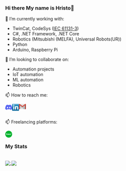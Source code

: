 ### Hi there My name is Hristo👋

<!--
**hganchev/hganchev** is a ✨ _special_ ✨ repository because its `README.md` (this file) appears on your GitHub profile.

Here are some ideas to get you started:

- 🔭 I’m currently working on ...
- 🌱 I’m currently learning ...
- 👯 I’m looking to collaborate on ...
- 🤔 I’m looking for help with ...
- 💬 Ask me about ...
- 📫 How to reach me: ...
- 😄 Pronouns: ...
- ⚡ Fun fact: ...
-->

🔭 I’m currently working with: 
 - TwinCat, CodeSys ([IEC 61131-3](https://en.wikipedia.org/wiki/IEC_61131-3))
 - C#, .NET Framework, .NET Core 
 - Robotics (Mitsubishi (MELFA), Universal Robots(UR)) 
 - Python 
 - Arduino, Raspberry Pi

👯 I’m looking to collaborate on:
  - Automation projects
  - IoT automation
  - ML automation
  - Robotics


<p>📫 How to reach me: </p>
<a href="https://discordapp.com/users/hganchev#7123">
  <img align="left" alt="Discord" width="22px" src="https://github.com/hganchev/hganchev/blob/main/Socials/discord.svg" />
</a>
<a href="https://www.linkedin.com/in/hristo-ganchev-5407806a/">
  <img align="left" alt="LinkedIN" width="22px" src="https://github.com/hganchev/hganchev/blob/main/Socials/Linkedin.png" />
</a>
<a href="mailto:hristo.iliev.ganchev@gmail.com">
  <img align="left" alt="gmail" width="22px" src="https://github.com/hganchev/hganchev/blob/main/Socials/gmail.png" />
</a>
<br>
<br>
<p>📫 Freelancing platforms: </p>
<a href="https://www.fiverr.com/users/hganchev">
  <img align="left" alt="Fiverr" width="22px" src="https://github.com/hganchev/hganchev/blob/main/Socials/fiverr.svg" />
</a>
<br>

### My Stats
<br>
<a href="https://github.com/hganchev">
            <img align="center" src="https://github-readme-stats.vercel.app/api?username=hganchev&show_icons=true&hide_title=true&count_private=true&theme=vue" />
</a>
        <a href="https://github.com/hganchev">
            <img align="center" src="https://github-readme-stats.vercel.app/api/top-langs/?username=hganchev&layout=compact&theme=vue&hide=jupyter%20notebook" />
        </a>


